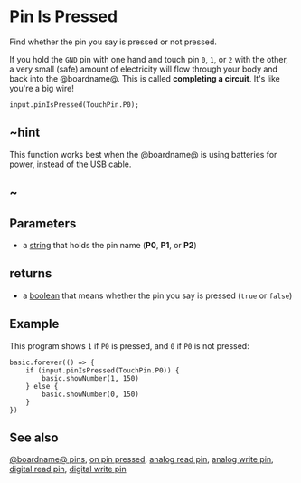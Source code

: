 # Pin Is Pressed

Find whether the pin you say is pressed or not pressed.

If you hold the `GND` pin with one hand and touch pin `0`, `1`, or `2` with the other,
a very small (safe) amount of electricity will flow through your body and back into
the @boardname@. This is called **completing a circuit**. It's like you're a big wire!

```sig
input.pinIsPressed(TouchPin.P0);
```

## ~hint

This function works best when the @boardname@ is using batteries for power,
instead of the USB cable.

## ~

## Parameters

* a [string](/types/string) that holds the pin name (**P0**, **P1**, or **P2**)

## returns

* a [boolean](/blocks/logic/boolean) that means whether the pin you say is pressed (`true` or `false`)

## Example

This program shows `1` if `P0` is pressed, and `0` if `P0` is not pressed:

```blocks
basic.forever(() => {
    if (input.pinIsPressed(TouchPin.P0)) {
        basic.showNumber(1, 150)
    } else {
        basic.showNumber(0, 150)
    }
})
```

## See also

[@boardname@ pins](/device/pins), [on pin pressed](/reference/input/on-pin-pressed), [analog read pin](/reference/pins/analog-read-pin), [analog write pin](/reference/pins/analog-write-pin), [digital read pin](/reference/pins/digital-read-pin), [digital write pin](/reference/pins/digital-write-pin)

